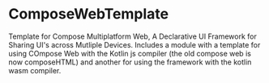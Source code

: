 # ComposeWebTemplate

Template for Compose Multiplatform Web, A Declarative UI Framework for Sharing UI's across Mutliple Devices. Includes a module with a template for using COmpose Web with the Kotlin js compiler (the old compose web is now composeHTML) and another for using the framework with the kotlin wasm compiler.
